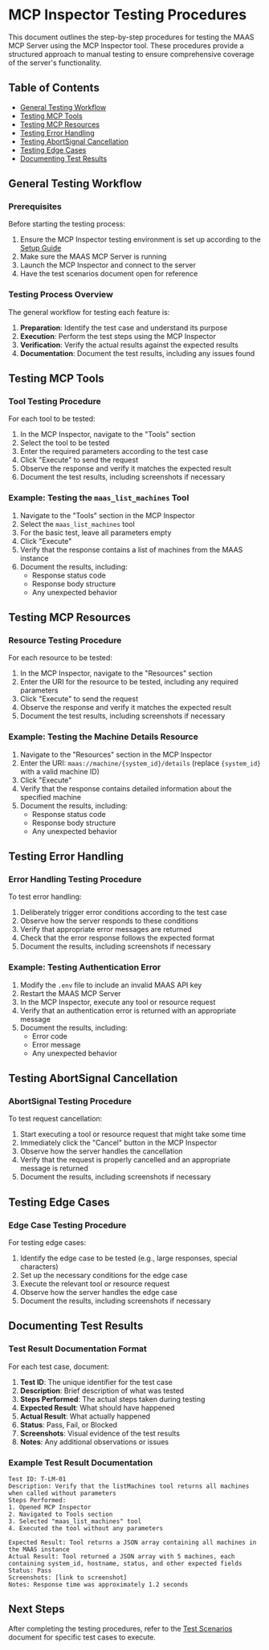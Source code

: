 # MCP Inspector Testing Procedures

This document outlines the step-by-step procedures for testing the MAAS MCP Server using the MCP Inspector tool. These procedures provide a structured approach to manual testing to ensure comprehensive coverage of the server's functionality.

## Table of Contents

- [General Testing Workflow](#general-testing-workflow)
- [Testing MCP Tools](#testing-mcp-tools)
- [Testing MCP Resources](#testing-mcp-resources)
- [Testing Error Handling](#testing-error-handling)
- [Testing AbortSignal Cancellation](#testing-abortsignal-cancellation)
- [Testing Edge Cases](#testing-edge-cases)
- [Documenting Test Results](#documenting-test-results)

## General Testing Workflow

### Prerequisites

Before starting the testing process:

1. Ensure the MCP Inspector testing environment is set up according to the [Setup Guide](setup_guide.md)
2. Make sure the MAAS MCP Server is running
3. Launch the MCP Inspector and connect to the server
4. Have the test scenarios document open for reference

### Testing Process Overview

The general workflow for testing each feature is:

1. **Preparation**: Identify the test case and understand its purpose
2. **Execution**: Perform the test steps using the MCP Inspector
3. **Verification**: Verify the actual results against the expected results
4. **Documentation**: Document the test results, including any issues found

## Testing MCP Tools

### Tool Testing Procedure

For each tool to be tested:

1. In the MCP Inspector, navigate to the "Tools" section
2. Select the tool to be tested
3. Enter the required parameters according to the test case
4. Click "Execute" to send the request
5. Observe the response and verify it matches the expected result
6. Document the test results, including screenshots if necessary

### Example: Testing the `maas_list_machines` Tool

1. Navigate to the "Tools" section in the MCP Inspector
2. Select the `maas_list_machines` tool
3. For the basic test, leave all parameters empty
4. Click "Execute"
5. Verify that the response contains a list of machines from the MAAS instance
6. Document the results, including:
   - Response status code
   - Response body structure
   - Any unexpected behavior

## Testing MCP Resources

### Resource Testing Procedure

For each resource to be tested:

1. In the MCP Inspector, navigate to the "Resources" section
2. Enter the URI for the resource to be tested, including any required parameters
3. Click "Execute" to send the request
4. Observe the response and verify it matches the expected result
5. Document the test results, including screenshots if necessary

### Example: Testing the Machine Details Resource

1. Navigate to the "Resources" section in the MCP Inspector
2. Enter the URI: `maas://machine/{system_id}/details` (replace `{system_id}` with a valid machine ID)
3. Click "Execute"
4. Verify that the response contains detailed information about the specified machine
5. Document the results, including:
   - Response status code
   - Response body structure
   - Any unexpected behavior

## Testing Error Handling

### Error Handling Testing Procedure

To test error handling:

1. Deliberately trigger error conditions according to the test case
2. Observe how the server responds to these conditions
3. Verify that appropriate error messages are returned
4. Check that the error response follows the expected format
5. Document the results, including screenshots if necessary

### Example: Testing Authentication Error

1. Modify the `.env` file to include an invalid MAAS API key
2. Restart the MAAS MCP Server
3. In the MCP Inspector, execute any tool or resource request
4. Verify that an authentication error is returned with an appropriate message
5. Document the results, including:
   - Error code
   - Error message
   - Any unexpected behavior

## Testing AbortSignal Cancellation

### AbortSignal Testing Procedure

To test request cancellation:

1. Start executing a tool or resource request that might take some time
2. Immediately click the "Cancel" button in the MCP Inspector
3. Observe how the server handles the cancellation
4. Verify that the request is properly cancelled and an appropriate message is returned
5. Document the results, including screenshots if necessary

## Testing Edge Cases

### Edge Case Testing Procedure

For testing edge cases:

1. Identify the edge case to be tested (e.g., large responses, special characters)
2. Set up the necessary conditions for the edge case
3. Execute the relevant tool or resource request
4. Observe how the server handles the edge case
5. Document the results, including screenshots if necessary

## Documenting Test Results

### Test Result Documentation Format

For each test case, document:

1. **Test ID**: The unique identifier for the test case
2. **Description**: Brief description of what was tested
3. **Steps Performed**: The actual steps taken during testing
4. **Expected Result**: What should have happened
5. **Actual Result**: What actually happened
6. **Status**: Pass, Fail, or Blocked
7. **Screenshots**: Visual evidence of the test results
8. **Notes**: Any additional observations or issues

### Example Test Result Documentation

```
Test ID: T-LM-01
Description: Verify that the listMachines tool returns all machines when called without parameters
Steps Performed:
1. Opened MCP Inspector
2. Navigated to Tools section
3. Selected "maas_list_machines" tool
4. Executed the tool without any parameters

Expected Result: Tool returns a JSON array containing all machines in the MAAS instance
Actual Result: Tool returned a JSON array with 5 machines, each containing system_id, hostname, status, and other expected fields
Status: Pass
Screenshots: [link to screenshot]
Notes: Response time was approximately 1.2 seconds
```

## Next Steps

After completing the testing procedures, refer to the [Test Scenarios](test_scenarios.md) document for specific test cases to execute.